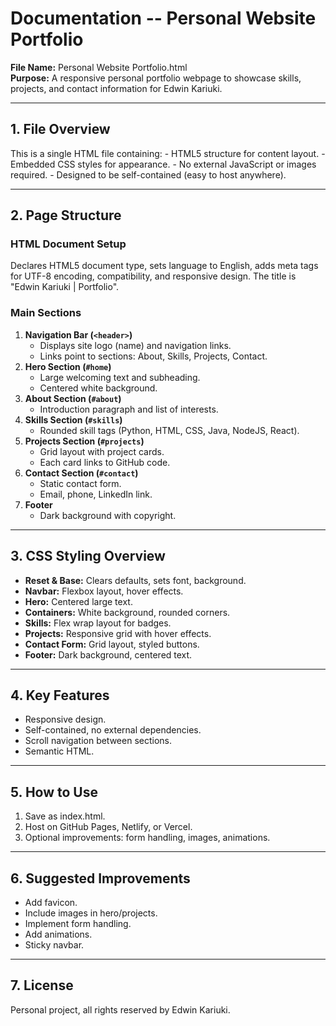 # Documentation -- Personal Website Portfolio

**File Name:** Personal Website Portfolio.html\
**Purpose:** A responsive personal portfolio webpage to showcase skills,
projects, and contact information for Edwin Kariuki.

------------------------------------------------------------------------

## 1. File Overview

This is a single HTML file containing: - HTML5 structure for content
layout. - Embedded CSS styles for appearance. - No external JavaScript
or images required. - Designed to be self-contained (easy to host
anywhere).

------------------------------------------------------------------------

## 2. Page Structure

### HTML Document Setup

Declares HTML5 document type, sets language to English, adds meta tags
for UTF-8 encoding, compatibility, and responsive design. The title is
"Edwin Kariuki \| Portfolio".

### Main Sections

1.  **Navigation Bar (`<header>`)**
    -   Displays site logo (name) and navigation links.
    -   Links point to sections: About, Skills, Projects, Contact.
2.  **Hero Section (`#home`)**
    -   Large welcoming text and subheading.
    -   Centered white background.
3.  **About Section (`#about`)**
    -   Introduction paragraph and list of interests.
4.  **Skills Section (`#skills`)**
    -   Rounded skill tags (Python, HTML, CSS, Java, NodeJS, React).
5.  **Projects Section (`#projects`)**
    -   Grid layout with project cards.
    -   Each card links to GitHub code.
6.  **Contact Section (`#contact`)**
    -   Static contact form.
    -   Email, phone, LinkedIn link.
7.  **Footer**
    -   Dark background with copyright.

------------------------------------------------------------------------

## 3. CSS Styling Overview

-   **Reset & Base:** Clears defaults, sets font, background.
-   **Navbar:** Flexbox layout, hover effects.
-   **Hero:** Centered large text.
-   **Containers:** White background, rounded corners.
-   **Skills:** Flex wrap layout for badges.
-   **Projects:** Responsive grid with hover effects.
-   **Contact Form:** Grid layout, styled buttons.
-   **Footer:** Dark background, centered text.

------------------------------------------------------------------------

## 4. Key Features

-   Responsive design.
-   Self-contained, no external dependencies.
-   Scroll navigation between sections.
-   Semantic HTML.

------------------------------------------------------------------------

## 5. How to Use

1.  Save as index.html.
2.  Host on GitHub Pages, Netlify, or Vercel.
3.  Optional improvements: form handling, images, animations.

------------------------------------------------------------------------

## 6. Suggested Improvements

-   Add favicon.
-   Include images in hero/projects.
-   Implement form handling.
-   Add animations.
-   Sticky navbar.

------------------------------------------------------------------------

## 7. License

Personal project, all rights reserved by Edwin Kariuki.
